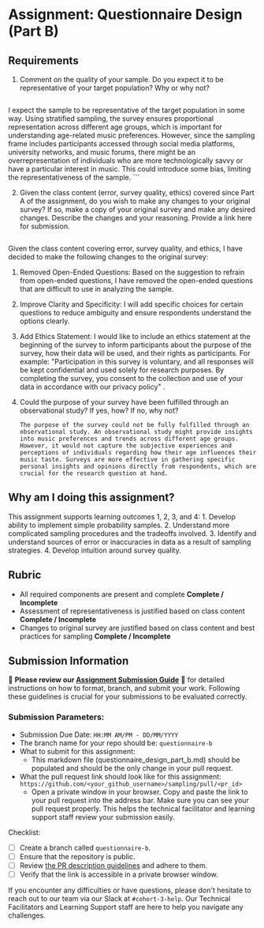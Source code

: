 # Assignment: Questionnaire Design (Part B)

## Requirements
1. Comment on the quality of your sample. Do you expect it to be representative of your target population? Why or why not?

    ```
  I expect the sample to be representative of the target population in some way. Using stratified sampling, the survey ensures proportional representation across different age groups, which is important for understanding age-related music preferences. However, since the sampling frame includes participants accessed through social media platforms, university networks, and music forums, there might be an overrepresentation of individuals who are more technologically savvy or have a particular interest in music. This could introduce some bias, limiting the representativeness of the sample.
    ```

2. Given the class content (error, survey quality, ethics) covered since Part A of the assignment, do you wish to make any changes to your original survey? If so, make a copy of your original survey and make any desired changes. Describe the changes and your reasoning. Provide a link here for submission.

    ```
Given the class content covering error, survey quality, and ethics, I have decided to make the following changes to the original survey:

1. Removed Open-Ended Questions: Based on the suggestion to refrain from open-ended questions, I have removed the open-ended questions that are difficult to use in analyzing the sample.
2. Improve Clarity and Specificity: I will add specific choices for certain questions to reduce ambiguity and ensure respondents understand the options clearly.
3. Add Ethics Statement: I would like to include an ethics statement at the beginning of the survey to inform participants about the purpose of the survey, how their data will be used, and their rights as participants. For example: "Participation in this survey is voluntary, and all responses will be kept confidential and used solely for research purposes. By completing the survey, you consent to the collection and use of your data in accordance with our privacy policy" .

3. Could the purpose of your survey have been fulfilled through an observational study? If yes, how? If no, why not?

    ```
   The purpose of the survey could not be fully fulfilled through an observational study. An observational study might provide insights into music preferences and trends across different age groups. However, it would not capture the subjective experiences and perceptions of individuals regarding how their age influences their music taste. Surveys are more effective in gathering specific personal insights and opinions directly from respondents, which are crucial for the research question at hand.
    ```

## Why am I doing this assignment?

This assignment supports learning outcomes 1, 2, 3, and 4:
	1.	Develop ability to implement simple probability samples.
	2.	Understand more complicated sampling procedures and the tradeoffs involved.
	3.	Identify and understand sources of error or inaccuracies in data as a result of sampling strategies.
	4.	Develop intuition around survey quality.

## Rubric

-	All required components are present and complete **Complete / Incomplete**
-	Assessment of representativeness is justified based on class content **Complete / Incomplete**
-	Changes to original survey are justified based on class content and best practices for sampling **Complete / Incomplete**

## Submission Information

🚨 **Please review our [Assignment Submission Guide](https://github.com/UofT-DSI/onboarding/blob/main/onboarding_documents/submissions.md)** 🚨 for detailed instructions on how to format, branch, and submit your work. Following these guidelines is crucial for your submissions to be evaluated correctly.

### Submission Parameters:
* Submission Due Date: `HH:MM AM/PM - DD/MM/YYYY`
* The branch name for your repo should be: `questionnaire-b`
* What to submit for this assignment:
    * This markdown file (questionnaire_design_part_b.md) should be populated and should be the only change in your pull request.
* What the pull request link should look like for this assignment: `https://github.com/<your_github_username>/sampling/pull/<pr_id>`
    * Open a private window in your browser. Copy and paste the link to your pull request into the address bar. Make sure you can see your pull request properly. This helps the technical facilitator and learning support staff review your submission easily.

Checklist:
- [ ] Create a branch called `questionnaire-b`.
- [ ] Ensure that the repository is public.
- [ ] Review [the PR description guidelines](https://github.com/UofT-DSI/onboarding/blob/main/onboarding_documents/submissions.md#guidelines-for-pull-request-descriptions) and adhere to them.
- [ ] Verify that the link is accessible in a private browser window.

If you encounter any difficulties or have questions, please don't hesitate to reach out to our team via our Slack at `#cohort-3-help`. Our Technical Facilitators and Learning Support staff are here to help you navigate any challenges.
